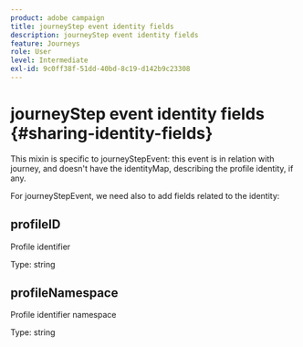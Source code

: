 ```yaml
---
product: adobe campaign
title: journeyStep event identity fields
description: journeyStep event identity fields
feature: Journeys
role: User
level: Intermediate
exl-id: 9c0ff38f-51dd-40bd-8c19-d142b9c23308
---
```

# journeyStep event identity fields {#sharing-identity-fields}

This mixin is specific to journeyStepEvent: this event is in relation with journey, and doesn't have the identityMap, describing the profile identity, if any.

For journeyStepEvent, we need also to add fields related to the identity:

## profileID

Profile identifier

Type: string

## profileNamespace

Profile identifier namespace

Type: string

